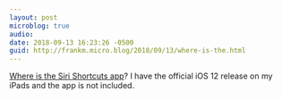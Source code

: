 ```yaml
---
layout: post
microblog: true
audio: 
date: 2018-09-13 16:23:26 -0500
guid: http://frankm.micro.blog/2018/09/13/where-is-the.html
---
```

[Where is the Siri Shortcuts app](https://www.reddit.com/r/ios/comments/9fel8k/i_thought_siri_shortcuts_was_a_suppose_to_be_an/)? I have the official iOS 12 release on my iPads and the app is not included.
